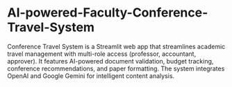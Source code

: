 # AI-powered-Faculty-Conference-Travel-System
Conference Travel System is a Streamlit web app that streamlines academic travel management with multi-role access (professor, accountant, approver). It features AI-powered document validation, budget tracking, conference recommendations, and paper formatting. The system integrates OpenAI and Google Gemini for intelligent content analysis.
